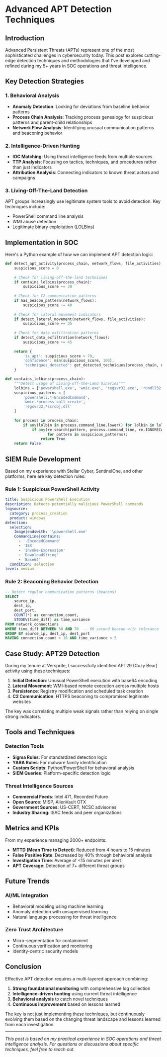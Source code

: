 # Advanced APT Detection Techniques

## Introduction

Advanced Persistent Threats (APTs) represent one of the most sophisticated challenges in cybersecurity today. This post explores cutting-edge detection techniques and methodologies that I've developed and refined during my 5+ years in SOC operations and threat intelligence.

## Key Detection Strategies

### 1. Behavioral Analysis
- **Anomaly Detection**: Looking for deviations from baseline behavior patterns
- **Process Chain Analysis**: Tracking process genealogy for suspicious patterns and parent-child relationships
- **Network Flow Analysis**: Identifying unusual communication patterns and beaconing behavior

### 2. Intelligence-Driven Hunting
- **IOC Matching**: Using threat intelligence feeds from multiple sources
- **TTP Analysis**: Focusing on tactics, techniques, and procedures rather than just indicators
- **Attribution Analysis**: Connecting indicators to known threat actors and campaigns

### 3. Living-Off-The-Land Detection
APT groups increasingly use legitimate system tools to avoid detection. Key techniques include:
- PowerShell command line analysis
- WMI abuse detection
- Legitimate binary exploitation (LOLBins)

## Implementation in SOC

Here's a Python example of how we can implement APT detection logic:

```python
def detect_apt_activity(process_chain, network_flows, file_activities):
    suspicious_score = 0
    
    # Check for living-off-the-land techniques
    if contains_lolbins(process_chain):
        suspicious_score += 30
        
    # Check for C2 communication patterns
    if has_beacon_pattern(network_flows):
        suspicious_score += 40
        
    # Check for lateral movement indicators
    if detect_lateral_movement(network_flows, file_activities):
        suspicious_score += 35
        
    # Check for data exfiltration patterns
    if detect_data_exfiltration(network_flows):
        suspicious_score += 45
    
    return {
        'is_apt': suspicious_score > 70,
        'confidence': min(suspicious_score, 100),
        'techniques_detected': get_detected_techniques(process_chain, network_flows)
    }

def contains_lolbins(process_chain):
    """Detect usage of Living-off-the-Land binaries"""
    lolbins = ['powershell.exe', 'wmic.exe', 'regsvr32.exe', 'rundll32.exe']
    suspicious_patterns = [
        'powershell.*-EncodedCommand',
        'wmic.*process call create',
        'regsvr32.*scrobj.dll'
    ]
    
    for process in process_chain:
        if any(lolbin in process.command_line.lower() for lolbin in lolbins):
            if any(re.search(pattern, process.command_line, re.IGNORECASE) 
                   for pattern in suspicious_patterns):
                return True
    return False
```

## SIEM Rule Development

Based on my experience with Stellar Cyber, SentinelOne, and other platforms, here are key detection rules:

### Rule 1: Suspicious PowerShell Activity
```yaml
title: Suspicious PowerShell Execution
description: Detects potentially malicious PowerShell commands
logsource:
  category: process_creation
  product: windows
detection:
  selection:
    Image|endswith: '\powershell.exe'
    CommandLine|contains:
      - '-EncodedCommand'
      - 'IEX'
      - 'Invoke-Expression'
      - 'DownloadString'
      - 'Base64'
  condition: selection
level: medium
```

### Rule 2: Beaconing Behavior Detection
```sql
-- Detect regular communication patterns (beacons)
SELECT 
    source_ip,
    dest_ip,
    dest_port,
    COUNT(*) as connection_count,
    STDDEV(time_diff) as time_variance
FROM network_connections
WHERE time_diff BETWEEN 50 AND 70  -- 60 second beacon with tolerance
GROUP BY source_ip, dest_ip, dest_port
HAVING connection_count > 10 AND time_variance < 5
```

## Case Study: APT29 Detection

During my tenure at Versprite, I successfully identified APT29 (Cozy Bear) activity using these techniques:

1. **Initial Detection**: Unusual PowerShell execution with base64 encoding
2. **Lateral Movement**: WMI-based remote execution across multiple hosts
3. **Persistence**: Registry modification and scheduled task creation
4. **C2 Communication**: HTTPS beaconing to compromised legitimate websites

The key was correlating multiple weak signals rather than relying on single strong indicators.

## Tools and Techniques

### Detection Tools
- **Sigma Rules**: For standardized detection logic
- **YARA Rules**: For malware family identification
- **Custom Scripts**: Python/PowerShell for behavioral analysis
- **SIEM Queries**: Platform-specific detection logic

### Threat Intelligence Sources
- **Commercial Feeds**: Intel 471, Recorded Future
- **Open Source**: MISP, AlienVault OTX
- **Government Sources**: US-CERT, NCSC advisories
- **Industry Sharing**: ISAC feeds and peer organizations

## Metrics and KPIs

From my experience managing 2000+ endpoints:

- **MTTD (Mean Time to Detect)**: Reduced from 4 hours to 15 minutes
- **False Positive Rate**: Decreased by 40% through behavioral analysis
- **Investigation Time**: Average of <15 minutes per alert
- **APT Coverage**: Detection of 7+ different threat groups

## Future Trends

### AI/ML Integration
- Behavioral modeling using machine learning
- Anomaly detection with unsupervised learning
- Natural language processing for threat intelligence

### Zero Trust Architecture
- Micro-segmentation for containment
- Continuous verification and monitoring
- Identity-centric security models

## Conclusion

Effective APT detection requires a multi-layered approach combining:
1. **Strong foundational monitoring** with comprehensive log collection
2. **Intelligence-driven hunting** using current threat intelligence
3. **Behavioral analysis** to catch novel techniques
4. **Continuous improvement** based on lessons learned

The key is not just implementing these techniques, but continuously evolving them based on the changing threat landscape and lessons learned from each investigation.

---

*This post is based on my practical experience in SOC operations and threat intelligence analysis. For questions or discussions about specific techniques, feel free to reach out.*
